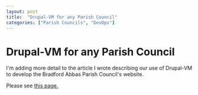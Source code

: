 ```yaml
---
layout: post
title:  "Drupal-VM for any Parish Council"
categories: ["Parish Councils", "DevOps"]
---
```


# Drupal-VM for any Parish Council

I'm adding more detail to the article I wrote describing our use of Drupal-VM to develop the Bradford Abbas Parish Council's website.

Please see [this page.](/drupalbapc)
